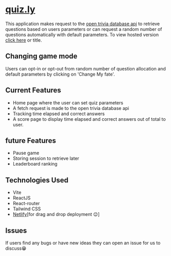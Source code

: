 # [quiz.ly](https://quiz-ly.netlify.app)

This application makes request to the [open trivia database api](opentdb.com) to retrieve questions based on users parameters
or can request a random number of questions automatically with default parameters. To view hosted version [click here](https://quiz-ly.netlify.app) or title.

## Changing game mode

Users can opt-in or opt-out from random number of question allocation and default parameters by clicking on 'Change My fate'.

## Current Features

- Home page where the user can set quiz parameters
- A fetch request is made to the open trivia database api
- Tracking time elapsed and correct answers
- A score page to display time elapsed and correct answers out of total to user.

## future Features

- Pause game
- Storing session to retrieve later
- Leaderboard ranking

## Technologies Used

- Vite
- ReactJS
- React-router
- Tailwind CSS
- [Netlify](netlify.com)[for drag and drop deployment 😉]

## Issues

If users find any bugs or have new ideas they can open an issue for us to discuss😁
